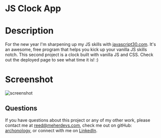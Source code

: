 # JS Clock App

# Description
For the new year I'm sharpening up my JS skills with [javascript30.com](https://javascript30.com/).  It's an awesome, free program that helps you kick up your vanilla JS skills notch.
This second project is a clock built with vanilla JS and CSS.  Check out the deployed page to see what time it is! :)

# Screenshot
![screenshot]()

## Questions
If you have questions about this project or any of my other work, please contact me at reed@meherdevs.com, check me out on gitHub: [archonology](https://github.com/archonology), or connect with me on [LinkedIn](https://www.linkedin.com/in/reed-meher).

